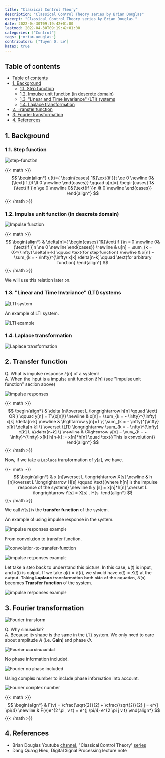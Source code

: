 ```yaml
---
title: "Classical Control Theory"
description: "Classical Control Theory series by Brian Douglas"
excerpt: "Classical Control Theory series by Brian Douglas."
date: 2022-04-30T09:19:42+01:00
lastmod: 2022-04-30T09:19:42+01:00
categories: ["Control"]
tags: ["Brian-Douglas"]
contributors: ["Tuyen D. Le"]
katex: true
---
```


## Table of contents

- [Table of contents](#table-of-contents)
- [1. Background](#1-background)
  - [1.1. Step function](#11-step-function)
  - [1.2. Impulse unit function (in descrete domain)](#12-impulse-unit-function-in-descrete-domain)
  - [1.3. "Linear and Time Invariance" (LTI) systems](#13-linear-and-time-invariance-lti-systems)
  - [1.4. Laplace transformation](#14-laplace-transformation)
- [2. Transfer function](#2-transfer-function)
- [3. Fourier transformation](#3-fourier-transformation)
- [4. References](#4-references)

## 1. Background

### 1.1. Step function

![step-function](images/step-function.jpg)

{{< math >}}
$$
\begin{align*}
    u(t)={
        \begin{cases}
        1&{\text{if }}t \ge 0 \newline  
        0&{\text{if }}t \lt 0 \newline
        \end{cases}}
    \qquad
    u[n]={
        \begin{cases}
        1&{\text{if }}n \ge 0 \newline
        0&{\text{if }}n \lt 0 \newline
        \end{cases}}
\end{align*}
$$
{{< /math >}}

### 1.2. Impulse unit function (in descrete domain)

![Impulse function](images/impulse-function.jpg)

{{< math >}}
$$
\begin{align*}
    & \delta[n]={
        \begin{cases}
        1&{\text{if }}n = 0 \newline
        0&{\text{if }}n \ne 0 \newline
        \end{cases}} \newline
    & u[n] = \sum_{k = 0}^{\infty} \delta[n-k] \qquad \text{for step function} \newline
    & x[n] = \sum_{k = - \infty}^{\infty} x[k] \delta[n-k] \qquad \text{for arbitrary function}
\end{align*}
$$
{{< /math >}}

We will use this relation later on.

### 1.3. "Linear and Time Invariance" (LTI) systems

![LTI system](images/LTI-system.jpg)

An example of LTI system.

![LTI example](images/LTI-example.jpg)

### 1.4. Laplace transformation

![Laplace transformation](images/Laplace-transform.png)

## 2. Transfer function

Q. What is impulse response $h[n]$ of a system?  
A. When the input is a impulse unit function $\delta [n]$ (see "Impulse unit function" section above)

![impulse responses](images/impulse-response.jpg)

{{< math >}}
$$
\begin{align*}
    & \delta [n]\overset L \longrightarrow h[n] \qquad \text{ OR } \qquad y[n] = T\{x[n]\} \newline
    & x[n] = \sum_{k = - \infty}^{\infty} x[k] \delta[n-k] \newline
    & \Rightarrow y[n]=T \{ \sum_{k = - \infty}^{\infty} x[k] \delta[n-k] \} \overset {LTI} \longrightarrow  \sum_{k = - \infty}^{\infty} x[k] L \{\delta[n-k] \} \newline
    & \Rightarrow y[n] = \sum_{k = - \infty}^{\infty} x[k]  h[n-k] := x[n]*h[n] \quad \text{(This is convolution)}
\end{align*}
$$
{{< /math >}}

Now, if we take a `Laplace` transformation of $y[n]$, we have.

{{< math >}}
$$
\begin{align*}
    & x [n]\overset L \longrightarrow X[s] \newline
    & h [n]\overset L \longrightarrow H[s] \qquad \text{(where h[n] is the impulse response of the system)} \newline
    & y [n] = x[n]*h[n] \overset L \longrightarrow Y[s] = X[s] . H[s]
\end{align*}
$$
{{< /math >}}

We call $H[s]$ is the **transfer function** of the system.

An example of using impulse response in the system.

![impulse responses example](images/impulse-response-example.jpg)

From convolution to transfer function.

![convolution-to-transfer-function](images/convolution-to-transfer-function.jpg)

![impulse responses example](images/impulse-response-example-2.jpg)

Let take a step back to understand this picture. In this case, $u(t)$ is input, and $x(t)$ is output. If we take $u(t)=\delta (t)$, we should have $x(t)=X(t)$ at the output. Taking **Laplace** transformation both side of the equation, $X(s)$ becomes **Transfer function** of the system.

![impulse responses example](images/impulse-response-example-explain.jpg)

## 3. Fourier transformation

![Fourier transform](images/Fourier-transform.png)

Q. Why sinusoidal?  
A. Because its shape is the same in the `LTI` system. We only need to care about amplitude $A$ (i.e. **Gain**) and phase $\Phi$.

![Fourier use sinusoidal](images/Fourier-why-sin.png)

No phase information included.

![Fourier no phase included](images/Fourier-no-phase.png)

Using complex number to include phase information into account.

![Fourier complex number](images/Fourier-complex.png)

{{< math >}}
$$
\begin{align*}
    & F(v) = \cfrac{\sqrt{2}}{2} + \cfrac{\sqrt{2}}{2} j = e^{j \pi/4} \newline
    & F(v)e^{2 \pi j v t} = e^{j \pi/4} e^{2 \pi j v t}
\end{align*}
$$
{{< /math >}}

## 4. References

- Brian Douglas Youtube [channel](https://www.youtube.com/user/ControlLectures), "Classical Control Theory" [series](https://www.youtube.com/playlist?list=PLUMWjy5jgHK1NC52DXXrriwihVrYZKqjk)
- Dang Quang Hieu, Digital Signal Processing lecture note
